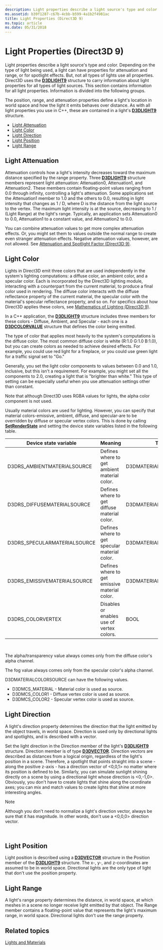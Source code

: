 ```yaml
---
description: Light properties describe a light source's type and color.
ms.assetid: b39f1287-c67b-4cbb-b599-4a1b2f4981ac
title: Light Properties (Direct3D 9)
ms.topic: article
ms.date: 05/31/2018
---
```


# Light Properties (Direct3D 9)

Light properties describe a light source's type and color. Depending on the type of light being used, a light can have properties for attenuation and range, or for spotlight effects. But, not all types of lights use all properties. Direct3D uses the [**D3DLIGHT9**](d3dlight9.md) structure to carry information about light properties for all types of light sources. This section contains information for all light properties. Information is divided into the following groups.

The position, range, and attenuation properties define a light's location in world space and how the light it emits behaves over distance. As with all light properties you use in C++, these are contained in a light's [**D3DLIGHT9**](d3dlight9.md) structure.

-   [Light Attenuation](#light-attenuation)
-   [Light Color](#light-color)
-   [Light Direction](#light-direction)
-   [Light Position](#light-position)
-   [Light Range](#light-range)

## Light Attenuation

Attenuation controls how a light's intensity decreases toward the maximum distance specified by the range property. Three [**D3DLIGHT9**](d3dlight9.md) structure members represent light attenuation: Attenuation0, Attenuation1, and Attenuation2. These members contain floating-point values ranging from 0.0 through infinity, controlling a light's attenuation. Some applications set the Attenuation1 member to 1.0 and the others to 0.0, resulting in light intensity that changes as 1 / D, where D is the distance from the light source to the vertex. The maximum light intensity is at the source, decreasing to 1 / (Light Range) at the light's range. Typically, an application sets Attenuation0 to 0.0, Attenuation1 to a constant value, and Attenuation2 to 0.0.

You can combine attenuation values to get more complex attenuation effects. Or, you might set them to values outside the normal range to create even stranger attenuation effects. Negative attenuation values, however, are not allowed. See [Attenuation and Spotlight Factor (Direct3D 9)](attenuation-and-spotlight-factor.md).

## Light Color

Lights in Direct3D emit three colors that are used independently in the system's lighting computations: a diffuse color, an ambient color, and a specular color. Each is incorporated by the Direct3D lighting module, interacting with a counterpart from the current material, to produce a final color used in rendering. The diffuse color interacts with the diffuse reflectance property of the current material, the specular color with the material's specular reflectance property, and so on. For specifics about how Direct3D applies these colors, see [Mathematics of Lighting (Direct3D 9)](mathematics-of-lighting.md).

In a C++ application, the [**D3DLIGHT9**](d3dlight9.md) structure includes three members for these colors - Diffuse, Ambient, and Specular - each one is a [**D3DCOLORVALUE**](d3dcolorvalue.md) structure that defines the color being emitted.

The type of color that applies most heavily to the system's computations is the diffuse color. The most common diffuse color is white (R:1.0 G:1.0 B:1.0), but you can create colors as needed to achieve desired effects. For example, you could use red light for a fireplace, or you could use green light for a traffic signal set to "Go."

Generally, you set the light color components to values between 0.0 and 1.0, inclusive, but this isn't a requirement. For example, you might set all the components to 2.0, creating a light that is "brighter than white." This type of setting can be especially useful when you use attenuation settings other than constant.

Note that although Direct3D uses RGBA values for lights, the alpha color component is not used.

Usually material colors are used for lighting. However, you can specify that material colors-emissive, ambient, diffuse, and specular-are to be overridden by diffuse or specular vertex colors. This is done by calling [**SetRenderState**](/windows/win32/api/d3d9helper/nf-d3d9helper-idirect3ddevice9-setrenderstate) and setting the device state variables listed in the following table.



| Device state variable         | Meaning                                       | Type                   | Default          |
|-------------------------------|-----------------------------------------------|------------------------|------------------|
| D3DRS\_AMBIENTMATERIALSOURCE  | Defines where to get ambient material color.  | D3DMATERIALCOLORSOURCE | D3DMCS\_MATERIAL |
| D3DRS\_DIFFUSEMATERIALSOURCE  | Defines where to get diffuse material color.  | D3DMATERIALCOLORSOURCE | D3DMCS\_COLOR1   |
| D3DRS\_SPECULARMATERIALSOURCE | Defines where to get specular material color. | D3DMATERIALCOLORSOURCE | D3DMCS\_COLOR2   |
| D3DRS\_EMISSIVEMATERIALSOURCE | Defines where to get emissive material color. | D3DMATERIALCOLORSOURCE | D3DMCS\_MATERIAL |
| D3DRS\_COLORVERTEX            | Disables or enables use of vertex colors.     | BOOL                   | TRUE             |



 

The alpha/transparency value always comes only from the diffuse color's alpha channel.

The fog value always comes only from the specular color's alpha channel.

D3DMATERIALCOLORSOURCE can have the following values.

-   D3DMCS\_MATERIAL - Material color is used as source.
-   D3DMCS\_COLOR1 - Diffuse vertex color is used as source.
-   D3DMCS\_COLOR2 - Specular vertex color is used as source.

## Light Direction

A light's direction property determines the direction that the light emitted by the object travels, in world space. Direction is used only by directional lights and spotlights, and is described with a vector.

Set the light direction in the Direction member of the light's [**D3DLIGHT9**](d3dlight9.md) structure. Direction member is of type [**D3DVECTOR**](d3dvector.md). Direction vectors are described as distances from a logical origin, regardless of the light's position in a scene. Therefore, a spotlight that points straight into a scene - along the positive z-axis - has a direction vector of <0,0,1> no matter where its position is defined to be. Similarly, you can simulate sunlight shining directly on a scene by using a directional light whose direction is <0,-1,0>. Obviously, you don't have to create lights that shine along the coordinate axes; you can mix and match values to create lights that shine at more interesting angles.

> [!Note]  
> Although you don't need to normalize a light's direction vector, always be sure that it has magnitude. In other words, don't use a <0,0,0> direction vector.

 

## Light Position

Light position is described using a [**D3DVECTOR**](d3dvector.md) structure in the Position member of the [**D3DLIGHT9**](d3dlight9.md) structure. The x-, y-, and z-coordinates are assumed to be in world space. Directional lights are the only type of light that don't use the position property.

## Light Range

A light's range property determines the distance, in world space, at which meshes in a scene no longer receive light emitted by that object. The Range member contains a floating-point value that represents the light's maximum range, in world space. Directional lights don't use the range property.

## Related topics

<dl> <dt>

[Lights and Materials](lights-and-materials.md)
</dt> </dl>

 

 
